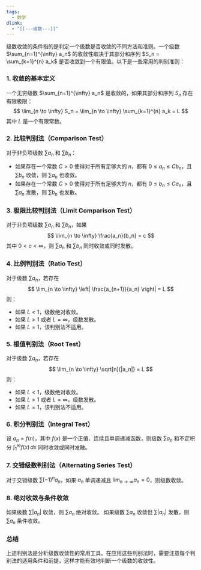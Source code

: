 ```yaml
---
tags:
  - 数学
dlink:
  - "[[---级数---]]"
---
```

级数收敛的条件指的是判定一个级数是否收敛的不同方法和准则。一个级数 $\sum_{n=1}^{\infty} a_n$ 的收敛性取决于其部分和序列 $S_n = \sum_{k=1}^{n} a_k$ 是否收敛到一个有限值。以下是一些常用的判别准则：

### 1. 收敛的基本定义
一个无穷级数 $\sum_{n=1}^{\infty} a_n$ 是收敛的，如果其部分和序列 $S_n$ 存在有限极限：
$$
\lim_{n \to \infty} S_n = \lim_{n \to \infty} \sum_{k=1}^{n} a_k = L
$$
其中 $L$ 是一个有限常数。

### 2. 比较判别法（Comparison Test）
对于非负项级数 $\sum a_n$ 和 $\sum b_n$：

- 如果存在一个常数 $C > 0$ 使得对于所有足够大的 $n$，都有 $0 \leq a_n \leq C b_n$，且 $\sum b_n$ 收敛，则 $\sum a_n$ 也收敛。
- 如果存在一个常数 $C > 0$ 使得对于所有足够大的 $n$，都有 $0 \leq b_n \leq C a_n$，且 $\sum a_n$ 发散，则 $\sum b_n$ 也发散。

### 3. 极限比较判别法（Limit Comparison Test）
对于非负项级数 $\sum a_n$ 和 $\sum b_n$，如果
$$
\lim_{n \to \infty} \frac{a_n}{b_n} = c
$$
其中 $0 < c < \infty$，则 $\sum a_n$ 和 $\sum b_n$ 同时收敛或同时发散。

### 4. 比例判别法（Ratio Test）
对于级数 $\sum a_n$，若存在
$$
\lim_{n \to \infty} \left| \frac{a_{n+1}}{a_n} \right| = L
$$
则：
- 如果 $L < 1$，级数绝对收敛。
- 如果 $L > 1$ 或者 $L = \infty$，级数发散。
- 如果 $L = 1$，该判别法不适用。

### 5. 根值判别法（Root Test）
对于级数 $\sum a_n$，若存在
$$
\lim_{n \to \infty} \sqrt[n]{|a_n|} = L
$$
则：
- 如果 $L < 1$，级数绝对收敛。
- 如果 $L > 1$ 或者 $L = \infty$，级数发散。
- 如果 $L = 1$，该判别法不适用。

### 6. 积分判别法（Integral Test）
设 $a_n = f(n)$，其中 $f(x)$ 是一个正值、连续且单调递减函数，则级数 $\sum a_n$ 和不定积分 $\int_{1}^{\infty} f(x) \, dx$ 同时收敛或同时发散。

### 7. 交错级数判别法（Alternating Series Test）
对于交错级数 $\sum (-1)^n a_n$，如果 $a_n$ 单调递减且 $\lim_{n \to \infty} a_n = 0$，则级数收敛。

### 8. 绝对收敛与条件收敛
如果级数 $\sum |a_n|$ 收敛，则 $\sum a_n$ 绝对收敛。
如果级数 $\sum a_n$ 收敛但 $\sum |a_n|$ 发散，则 $\sum a_n$ 条件收敛。

### 总结
上述判别法是分析级数收敛性的常用工具。在应用这些判别法时，需要注意每个判别法的适用条件和前提，这样才能有效地判断一个级数的收敛性。